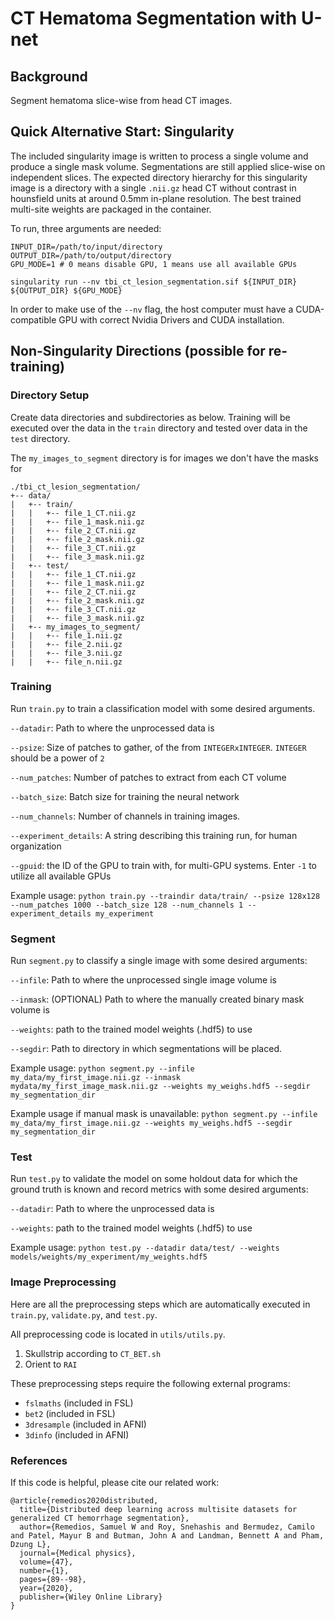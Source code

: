 # CT Hematoma Segmentation with U-net
## Background
Segment hematoma slice-wise from head CT images.


## Quick Alternative Start: Singularity
The included singularity image is written to process a single volume and produce a single mask volume. Segmentations are still applied slice-wise on independent slices. The expected directory hierarchy for this singularity image is a directory with a single `.nii.gz` head CT without contrast in hounsfield units at around 0.5mm in-plane resolution. The best trained multi-site weights are packaged in the container.

To run, three arguments are needed:
```
INPUT_DIR=/path/to/input/directory
OUTPUT_DIR=/path/to/output/directory
GPU_MODE=1 # 0 means disable GPU, 1 means use all available GPUs
```
`singularity run --nv tbi_ct_lesion_segmentation.sif ${INPUT_DIR} ${OUTPUT_DIR} ${GPU_MODE}`

In order to make use of the `--nv` flag, the host computer must have a CUDA-compatible GPU with correct Nvidia Drivers and CUDA installation.

## Non-Singularity Directions (possible for re-training)

### Directory Setup
Create data directories and subdirectories as below. Training will be 
executed over the data in the `train` directory and tested over data in 
the `test` directory.

The `my_images_to_segment` directory is for images we don't have the masks for

```
./tbi_ct_lesion_segmentation/
+-- data/
|   +-- train/
|   |   +-- file_1_CT.nii.gz
|   |   +-- file_1_mask.nii.gz
|   |   +-- file_2_CT.nii.gz
|   |   +-- file_2_mask.nii.gz
|   |   +-- file_3_CT.nii.gz
|   |   +-- file_3_mask.nii.gz
|   +-- test/
|   |   +-- file_1_CT.nii.gz
|   |   +-- file_1_mask.nii.gz
|   |   +-- file_2_CT.nii.gz
|   |   +-- file_2_mask.nii.gz
|   |   +-- file_3_CT.nii.gz
|   |   +-- file_3_mask.nii.gz
|   +-- my_images_to_segment/
|   |   +-- file_1.nii.gz
|   |   +-- file_2.nii.gz
|   |   +-- file_3.nii.gz
|   |   +-- file_n.nii.gz
```
### Training

Run `train.py` to train a classification model with some desired arguments.

`--datadir`: Path to where the unprocessed data is

`--psize`: Size of patches to gather, of the from `INTEGERxINTEGER`.  `INTEGER` should be a power of `2`

`--num_patches`: Number of patches to extract from each CT volume

`--batch_size`: Batch size for training the neural network

`--num_channels`: Number of channels in training images.

`--experiment_details`: A string describing this training run, for human organization

`--gpuid`: the ID of the GPU to train with, for multi-GPU systems. Enter `-1` to utilize all available GPUs

Example usage:
`python train.py --traindir data/train/ --psize 128x128 --num_patches 1000 --batch_size 128 --num_channels 1 --experiment_details my_experiment`

### Segment 

Run `segment.py` to classify a single image with some desired arguments:

`--infile`: Path to where the unprocessed single image volume is

`--inmask`: (OPTIONAL) Path to where the manually created binary mask volume is

`--weights`: path to the trained model weights (.hdf5) to use

`--segdir`: Path to directory in which segmentations will be placed.

Example usage:
`python segment.py --infile my_data/my_first_image.nii.gz --inmask mydata/my_first_image_mask.nii.gz --weights my_weighs.hdf5 --segdir my_segmentation_dir`

Example usage if manual mask is unavailable:
`python segment.py --infile my_data/my_first_image.nii.gz --weights my_weighs.hdf5 --segdir my_segmentation_dir`

### Test 

Run `test.py` to validate the model on some holdout data for which the ground truth is known and record metrics with some desired arguments:

`--datadir`: Path to where the unprocessed data is

`--weights`: path to the trained model weights (.hdf5) to use

Example usage:
`python test.py --datadir data/test/ --weights models/weights/my_experiment/my_weights.hdf5`

### Image Preprocessing
Here are all the preprocessing steps which are automatically executed in `train.py`, `validate.py`, and `test.py`.

All preprocessing code is located in `utils/utils.py`.

1) Skullstrip according to `CT_BET.sh`
2) Orient to `RAI`

These preprocessing steps require the following external programs:
- `fslmaths` (included in FSL)
- `bet2` (included in FSL)
- `3dresample` (included in AFNI)
- `3dinfo` (included in AFNI)

### References
If this code is helpful, please cite our related work:
```
@article{remedios2020distributed,
  title={Distributed deep learning across multisite datasets for generalized CT hemorrhage segmentation},
  author={Remedios, Samuel W and Roy, Snehashis and Bermudez, Camilo and Patel, Mayur B and Butman, John A and Landman, Bennett A and Pham, Dzung L},
  journal={Medical physics},
  volume={47},
  number={1},
  pages={89--98},
  year={2020},
  publisher={Wiley Online Library}
}
```
